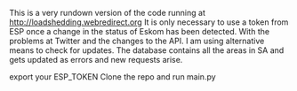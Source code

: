 This is a very rundown version of the code running at http://loadshedding.webredirect.org
It is only necessary to use a token from ESP once a change in the status of Eskom has been detected.
With the problems at Twitter and the changes to the API. I am using alternative means to check for updates.
The database contains all the areas in SA and gets updated as errors and new requests arise.

export your ESP_TOKEN
Clone the repo and run main.py
